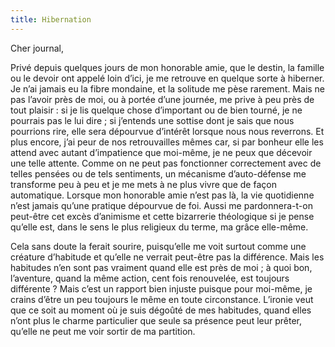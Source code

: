 ```yaml
---
title: Hibernation
---
```

Cher journal,

Privé depuis quelques jours de mon honorable amie, que le destin, la famille ou
le devoir ont appelé loin d’ici, je me retrouve en quelque sorte à hiberner. Je
n’ai jamais eu la fibre mondaine, et la solitude me pèse rarement. Mais ne pas
l’avoir près de moi, ou à portée d’une journée, me prive à peu près de tout
plaisir : si je lis quelque chose d’important ou de bien tourné, je ne pourrais
pas le lui dire ; si j’entends une sottise dont je sais que nous pourrions
rire, elle sera dépourvue d’intérêt lorsque nous nous reverrons. Et plus
encore, j’ai peur de nos retrouvailles mêmes car, si par bonheur elle les
attend avec autant d’impatience que moi-même, je ne peux que décevoir une telle
attente. Comme on ne peut pas fonctionner correctement avec de telles pensées
ou de tels sentiments, un mécanisme d’auto-défense me transforme peu à peu et
je me mets à ne plus vivre que de façon automatique. Lorsque mon honorable amie
n’est pas là, la vie quotidienne n’est jamais qu’une pratique dépourvue de foi.
Aussi me pardonnera-t-on peut-être cet excès d’animisme et cette bizarrerie
théologique si je pense qu’elle est, dans le sens le plus religieux du terme,
ma grâce elle-même. 

Cela sans doute la ferait sourire, puisqu’elle me voit surtout comme une
créature d’habitude et qu’elle ne verrait peut-être pas la différence. Mais les
habitudes n’en sont pas vraiment quand elle est près de moi ; à quoi bon,
l’aventure, quand la même action, cent fois renouvelée, est toujours différente
? Mais c’est un rapport bien injuste puisque pour moi-même, je crains d’être un
peu toujours le même en toute circonstance. L’ironie veut que ce soit au moment
où je suis dégoûté de mes habitudes, quand elles n’ont plus le charme
particulier que seule sa présence peut leur prêter, qu’elle ne peut me voir
sortir de ma partition.
